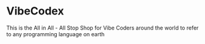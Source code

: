 # VibeCodex

This is the All in All - All Stop Shop for Vibe Coders around the world to refer to any programming language on earth

